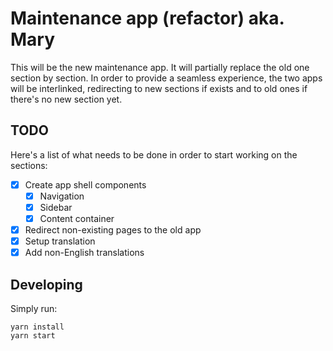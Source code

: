 # Maintenance app (refactor) aka. Mary

This will be the new maintenance app.
It will partially replace the old one section by section.
In order to provide a seamless experience, the two apps will be interlinked,
redirecting to new sections if exists and to old ones if there's no new section yet.

## TODO

Here's a list of what needs to be done in order to start working on the sections:

- [x] Create app shell components
  - [x] Navigation
  - [x] Sidebar
  - [x] Content container
- [x] Redirect non-existing pages to the old app
- [x] Setup translation
- [x] Add non-English translations

## Developing

Simply run:

```
yarn install
yarn start
```
